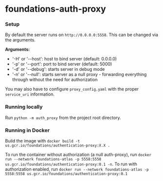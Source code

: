 # foundations-auth-proxy

### Setup
By default the server runs on `http://0.0.0.0:5558`. This can be changed via the arguments.

**Arguments:**
 - '-H' or '--host': host to bind server (default: 0.0.0.0)
 - '-p' or '--port': port to bind server (default: 5000)
 - '-d' or '--debug': starts server in debug mode
 - '-n' or '--null': starts server as a null proxy - forwarding everything through without the need for authorization

You may also have to configure `proxy_config.yaml` with the proper `service_uri` information.

### Running locally
Run `python -m auth_proxy` from the project root directory.

### Running in Docker
Build the image with `docker build -t us.gcr.io/foundations/authentication-proxy:X.X .`

To run the container without authorization (a null auth-proxy), run `docker run --network foundations-atlas -p 5558:5558 us.gcr.io/foundations/authentication-proxy:0.1 -n`.
To run with authorization enabled, run `docker run --network foundations-atlas -p 5558:5558 us.gcr.io/foundations/authentication-proxy:0.1`